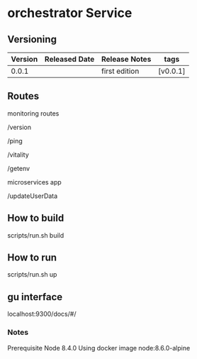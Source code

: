 # orchestrator Service

## Versioning

Version | Released Date | Release Notes                                             |tags		|
--------|---------------|-----------------------------------------------------------|----------	|
0.0.1	|	            |	first edition                                           | [v0.0.1]  |


## Routes
monitoring routes

/version

/ping

/vitality

/getenv

microservices app

/updateUserData

## How to build
scripts/run.sh build
## How to run
scripts/run.sh up

## gu interface
localhost:9300/docs/#/

### Notes
Prerequisite Node 8.4.0
Using docker image node:8.6.0-alpine